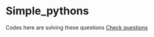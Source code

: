 # Simple_pythons
<p>Codes here are solving these questions <a href="https://geekflare.com/calculate-time-difference-in-python/">Check questions</a></p>
